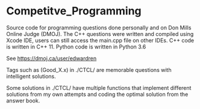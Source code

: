 # Competitve_Programming

Source code for programming questions done personally and on Don Mills Online Judge (DMOJ). The C++ questions were written and compiled using Xcode IDE, users can still access the main.cpp file on other IDEs. C++ code is written in C++ 11. Python code is written in Python 3.6

See https://dmoj.ca/user/edwardren

Tags such as (Good_X.x) in ./CTCL/ are memorable questions with intelligent solutions.

Some solutions in ./CTCL/ have multiple functions that implement different solutions from my own attempts and coding the optimal solution from the answer book.
